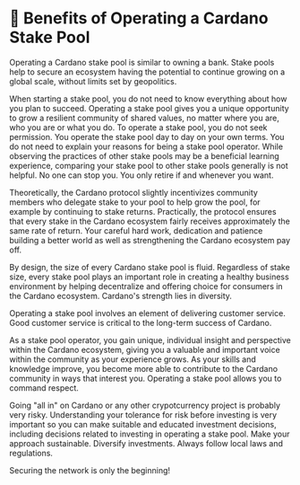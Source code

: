 # :muscle: Benefits of Operating a Cardano Stake Pool

Operating a Cardano stake pool is similar to owning a bank. Stake pools help to secure an ecosystem having the potential to continue growing on a global scale, without limits set by geopolitics.

When starting a stake pool, you do not need to know everything about how you plan to succeed. Operating a stake pool gives you a unique opportunity to grow a resilient community of shared values, no matter where you are, who you are or what you do. To operate a stake pool, you do not seek permission. You operate the stake pool day to day on your own terms. You do not need to explain your reasons for being a stake pool operator. While observing the practices of other stake pools may be a beneficial learning experience, comparing your stake pool to other stake pools generally is not helpful. No one can stop you. You only retire if and whenever you want.

Theoretically, the Cardano protocol slightly incentivizes community members who delegate stake to your pool to help grow the pool, for example by continuing to stake returns. Practically, the protocol ensures that every stake in the Cardano ecosystem fairly receives approximately the same rate of return. Your careful hard work, dedication and patience building a better world as well as strengthening the Cardano ecosystem pay off.

By design, the size of every Cardano stake pool is fluid. Regardless of stake size, every stake pool plays an important role in creating a healthy business environment by helping decentralize and offering choice for consumers in the Cardano ecosystem. Cardano's strength lies in diversity.

Operating a stake pool involves an element of delivering customer service. Good customer service is critical to the long-term success of Cardano.

As a stake pool operator, you gain unique, individual insight and perspective within the Cardano ecosystem, giving you a valuable and important voice within the community as your experience grows. As your skills and knowledge improve, you become more able to contribute to the Cardano community in ways that interest you. Operating a stake pool allows you to command respect.

Going "all in" on Cardano or any other crypotcurrency project is probably very risky. Understanding your tolerance for risk before investing is very important so you can make suitable and educated investment decisions, including decisions related to investing in operating a stake pool. Make your approach sustainable. Diversify investments. Always follow local laws and regulations.

Securing the network is only the beginning!